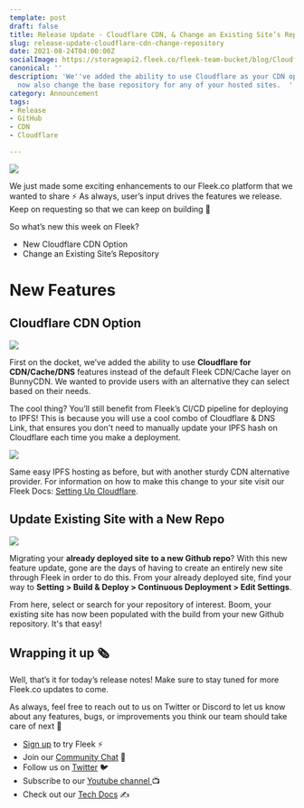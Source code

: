 ```yaml
---
template: post
draft: false
title: Release Update - Cloudflare CDN, & Change an Existing Site’s Repository
slug: release-update-cloudflare-cdn-change-repository
date: 2021-08-24T04:00:00Z
socialImage: https://storageapi2.fleek.co/fleek-team-bucket/blog/Cloudflare-UpdateRepo/Cloudflare-NewRepo.png
canonical: ''
description: 'We''ve added the ability to use Cloudflare as your CDN option. You can
  now also change the base repository for any of your hosted sites.  '
category: Announcement
tags:
- Release
- GitHub
- CDN
- Cloudflare

---
```

![](https://storageapi2.fleek.co/fleek-team-bucket/blog/Cloudflare-UpdateRepo/Cloudflare-NewRepo.png)

We just made some exciting enhancements to our Fleek.co platform that we wanted to share ⚡️ As always, user’s input drives the features we release. Keep on requesting so that we can keep on building 🚀

So what’s new this week on Fleek?

* New Cloudflare CDN Option
* Change an Existing Site’s Repository

# New Features

## Cloudflare CDN Option

![](https://storageapi2.fleek.co/fleek-team-bucket/blog/Cloudflare-UpdateRepo/cloudflare2.png)

First on the docket, we’ve added the ability to use **Cloudflare for CDN/Cache/DNS** features instead of the default Fleek CDN/Cache layer on BunnyCDN. We wanted to provide users with an alternative they can select based on their needs.

The cool thing? You’ll still benefit from Fleek’s CI/CD pipeline for deploying to IPFS! This is because you will use a cool combo of Cloudflare & DNS Link, that ensures you don't need to manually update your IPFS hash on Cloudflare each time you make a deployment.

![](https://docs.fleek.co/domain-management/imgs/cloudflare3.png)

Same easy IPFS hosting as before, but with another sturdy CDN alternative provider. For information on how to make this change to your site visit our Fleek Docs: [Setting Up Cloudflare](https://docs.fleek.co/domain-management/custom-dns-domains/#setting-up-cloudflare).

## Update Existing Site with a New Repo

![](https://storageapi2.fleek.co/fleek-team-bucket/blog/Cloudflare-UpdateRepo/NewRepo.gif)

Migrating your **already deployed site** **to a new Github repo**? With this new feature update, gone are the days of having to create an entirely new site through Fleek in order to do this. From your already deployed site, find your way to **Setting > Build & Deploy > Continuous Deployment > Edit Settings**.

From here, select or search for your repository of interest. Boom, your existing site has now been populated with the build from your new Github repository. It's that easy!

## Wrapping it up 🗞️

Well, that’s it for today’s release notes! Make sure to stay tuned for more Fleek.co updates to come.

As always, feel free to reach out to us on Twitter or Discord to let us know about any features, bugs, or improvements you think our team should take care of next 🤟

* [Sign up](https://app.fleek.co) to try Fleek ⚡️
* Join our [Community Chat](https://discord.com/invite/yVEcEzmrgm) 💬
* Follow us on [Twitter](https://twitter.com/FleekHQ) 🐦
* Subscribe to our [Youtube channel ](https://www.youtube.com/channel/UCBzlwYM0JjZpjDZ52-SLUmw)📺
* Check out our [Tech Docs](https://docs.fleek.co/) ✍️
